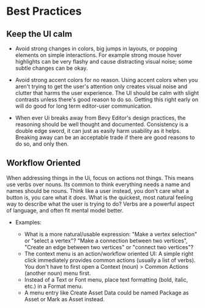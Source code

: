 # Best Practices

## Keep the UI calm

- Avoid strong changes in colors, big jumps in layouts, or popping elements on simple interactions. For example strong mouse hover highlights can be very flashy and cause distracting visual noise; some subtle changes can be okay.

- Avoid strong accent colors for no reason. Using accent colors when you aren't trying to get the user's attention only creates visual noise and clutter that harms the user experience. The UI should be calm with slight contrasts unless there's good reason to do so. Getting this right early on will do good for long term editor-user communication.

- When ever Ui breaks away from Bevy Editor's design practices, the reasoning should be well thought and documented. Consistency is a double edge sword, it can just as easily harm usability as it helps. Breaking away can be an acceptable trade if there are good reasons to do so, and only then.

## Workflow Oriented

When addressing things in the Ui, focus on actions not things. This means use verbs over nouns. Its common to think everything needs a name and names should be nouns. Think like a user instead, you don't care what a button is, you care what it *does*. What is the quickest, most natural feeling way to describe what the user is trying to do? Verbs are a powerful aspect of language, and often fit mental model better.

- Examples:

  - What is a more natural/usable expression: "Make a vertex selection" or "select a vertex"? "Make a connection between two vertices", "Create an edge between two vertices" or "connect two vertices"?
  - The context menu is an action/workflow oriented UI: A simple right click immediately provides common actions (usually a list of verbs). You don't have to first open a Context (noun) > Common Actions (another noun) menu first.
  - Instead of a Text or Font menu, place text formatting (bold, italic, etc.) in a Format menu.
  - A menu entry like Create Asset Data could be named Package as Asset or Mark as Asset instead.
